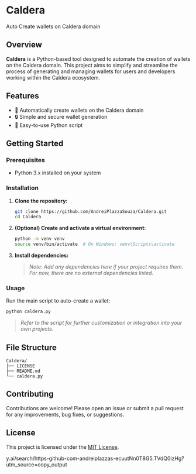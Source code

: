 

# Caldera

Auto Create wallets on Caldera domain

## Overview

**Caldera** is a Python-based tool designed to automate the creation of wallets on the Caldera domain. This project aims to simplify and streamline the process of generating and managing wallets for users and developers working within the Caldera ecosystem.

## Features

- 🚀 Automatically create wallets on the Caldera domain
- 🔒 Simple and secure wallet generation
- 🐍 Easy-to-use Python script

## Getting Started

### Prerequisites

- Python 3.x installed on your system

### Installation

1. **Clone the repository:**
    ```bash
    git clone https://github.com/AndreiPlazzaSouza/Caldera.git
    cd Caldera
    ```

2. **(Optional) Create and activate a virtual environment:**
    ```bash
    python -m venv venv
    source venv/bin/activate  # On Windows: venv\Scripts\activate
    ```

3. **Install dependencies:**
    > _Note: Add any dependencies here if your project requires them. For now, there are no external dependencies listed._

### Usage

Run the main script to auto-create a wallet:
```bash
python caldera.py
```

> _Refer to the script for further customization or integration into your own projects._

## File Structure

```
Caldera/
├── LICENSE
├── README.md
└── caldera.py
```

## Contributing

Contributions are welcome! Please open an issue or submit a pull request for any improvements, bug fixes, or suggestions.

## License

This project is licensed under the [MIT License](LICENSE).

y.ai/search/https-github-com-andreiplazzas-ecuutNn0T8G5.TVdQ0izHg?utm_source=copy_output
